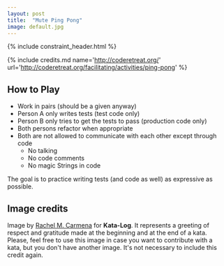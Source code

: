 ```yaml
---
layout: post
title:  "Mute Ping Pong"
image: default.jpg
---
```


{% include constraint_header.html %}

{% include credits.md name='http://coderetreat.org/' url='http://coderetreat.org/facilitating/activities/ping-pong' %}

## How to Play

* Work in pairs (should be a given anyway) 
* Person A only writes tests (test code only)
* Person B only tries to get the tests to pass (production code only)
* Both persons refactor when appropriate
* Both are not allowed to communicate with each other except through code
  * No talking
  * No code comments
  * No magic Strings in code


The goal is to practice writing tests (and code as well) as expressive
as possible.


## Image credits
Image by [Rachel M. Carmena](https://github.com/rachelcarmena) for **Kata-Log**. It represents a greeting of respect and gratitude made at the beginning and at the end of a kata. Please, feel free to use this image in case you want to contribute with a kata, but you don't have another image. It's not necessary to include this credit again.
